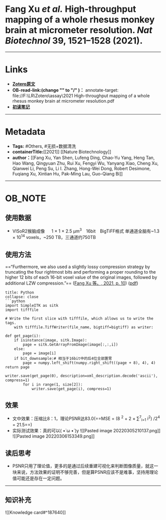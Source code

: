 # Fang Xu _et al._ High-throughput mapping of a whole rhesus monkey brain at micrometer resolution. _Nat Biotechnol_ **39**, 1521–1528 (2021).

---
 # Links
* **[Zotero原文](zotero://select/items/@fangxuHighthroughputMappingWhole2021)**
* **OB-read-link:(change "\" to "/" )：**
  annotate-target: file://F\:\\LR\\Zotero\\assay\\2021 High-throughput mapping of a whole rhesus monkey brain at micrometer resolution.pdf
* **[初读笔记](obsidian://open?vault=Assay&file=%E5%88%9D%E8%AF%BB%E7%AC%94%E8%AE%B0%2FHigh-throughput%20mapping%20of%20a%20whole%20rhesus%20monkey%20brain%20at%20micrometer%20resolution%20(2022222%20%E4%B8%8B%E5%8D%8880703))**
---
# Metadata
* **Tags:** #Others, #无损+数据清洗
* **containerTitle:**[[2021]]  [[Nature Biotechnology]]
* **author：**[[Fang Xu, Yan Shen, Lufeng Ding, Chao-Yu Yang, Heng Tan, Hao Wang, Qingyuan Zhu, Rui Xu, Fengyi Wu, Yanyang Xiao, Cheng Xu, Qianwei Li, Peng Su, Li I. Zhang, Hong-Wei Dong, Robert Desimone, Fuqiang Xu, Xintian Hu, Pak-Ming Lau, Guo-Qiang Bi]]
---
# OB_NOTE
## 使用数据
* VISoR2猴脑成像 &emsp;  1 × 1 × 2.5 μm<sup>3</sup>&emsp;16bit&emsp;BigTiFF格式
   单通道全脑有~1.3 × 10<sup>14</sup> voxels，~250 TB，三通道约750TB

## 使用方法

==“Furthermore, we also used a slightly lossy compression strategy by truncating the four rightmost bits and performing a proper rounding to the higher 12 bits of each 16-bit voxel value of the original images, followed by additional LZW compression.”== ([Fang Xu 等。, 2021, p. 10](zotero://select/groups/4549462/items/6U88HZD8)) ([pdf](zotero://open-pdf/groups/4549462/items/6U88HZD8?page=10&annotation=M34E4TA7))

```ad-bug
title: Python
collapse: close
```python
import SimpleITK as sitk
import tifffile

# Write the first slice with tifffile, which allows us to write the tags.
    with tifffile.TiffWriter(file_name, bigtiff=bigtiff) as writer:

def get_page(i):
	if isinstance(image, sitk.Image):
		page = sitk.GetArrayFromImage(image[:,:,i])
	else:
		page = image[i]
	if bit_downsample:# 相当于16bit中的后4位全部置零
		page = numpy.left_shift(numpy.right_shift((page + 8), 4), 4)
return page

writer.save(get_page(0), description=xml_description.decode('ascii'), compress=1)
        for i in range(1, size[2]):
            writer.save(get_page(i), compress=1)
```

## 效果
* 文中效果：压缩比8：1，理论PSNR达83.0(==MSE = (8 <sup>2</sup> + 2 × ∑<sup>7</sup><sub>i=1</sub>  i<sup>2</sup>) /2<sup>4</sup> = 21.5==)
* 实际测试效果：真的可以( •̀ ω •́ )y ![[Pasted image 20220305210137.png]]
![[Pasted image 20220306153349.png]]


## 读后思考
* PSNR只用了理论值，更多的是通过后续重建可视化来判断图像质量，就这一块来说，方法效果的证明不够完善，但是算PSNR应该不是难事，坚持用理论值可能还是存在一定问题。

---
## 知识补充
![[Knowledge card#^187640]]